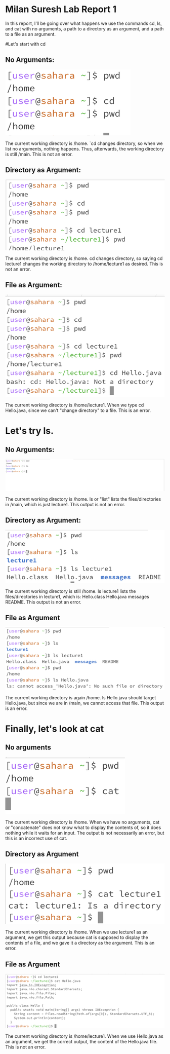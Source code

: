 # Milan Suresh Lab Report 1

In this report, I'll be going over what happens we use the commands cd, ls, and cat with no arguments, a path to a directory as an argument, and a path to a file as an argument.

#Let's start with cd

## No Arguments:

![Image](ss4.png)

The current working directory is /home. `cd changes directory, so when we list no arguments, nothing happens. Thus, afterwards, the working directory is still /main. This is not an error.

## Directory as Argument:

![Image](ss5.png)

The current working directory is /home. cd changes directory, so saying cd lecture1 changes the working directory to /home/lecture1 as desired. This is not an error.

## File as Argument:

![Image](ss6.png)

The current working directory is /home/lecture1. When we type cd Hello.java, since we can't "change directory" to a file. This is an error.

# Let's try ls.

## No Arguments:

![Image](ss1.jpg)

The current working directory is /home. ls or "list" lists the files/directories in /main, which is just lecture1. This output is not an error.

## Directory as Argument:

![Image](ss2.jpg)

The current working directory is still /home. ls lecture1 lists the files/directories in lecture1, which is: Hello.class  Hello.java  messages  README. This output is not an error.

## File as Argument

![Image](ss3.jpg)

The current working directory is again /home. ls Hello.java should target Hello.java, but since we are in /main, we cannot access that file. This output is an error.

# Finally, let's look at cat

## No arguments

![Image](SS7.png)

The current working directory is /home. When we have no arguments, cat or "concatenate" does not know what to display the contents of, so it does nothing while it waits for an input. The output is not necessarily an error, but this is an incorrect use of cat.

## Directory as Argument

![Image](SS8.png)

The current working directory is /home. When we use lecture1 as an argument, we get this output because cat is supposed to display the contents of a file, and we gave it a directory as the argument. This is an error.

## File as Argument

![Image](SS9.png)

The current working directory is /home/lecture1. When we use Hello.java as an argument, we get the correct output, the content of the Hello.java file. This is not an error.











